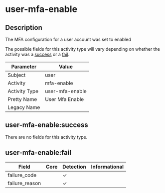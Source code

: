 user-mfa-enable
===============

Description
-----------
The MFA configuration for a user account was set to enabled

The possible fields for this activity type will vary depending on whether the activity was a [success](#user-mfa-enablesuccess) or a [fail](#user-mfa-enablefail).

| Parameter     | Value           |
| ------------- | --------------- |
| Subject       | user            |
| Activity      | mfa-enable      |
| Activity Type | user-mfa-enable |
| Pretty Name   | User Mfa Enable |
| Legacy Name   |                 |

user-mfa-enable:success
-----------------------

There are no fields for this activity type.


user-mfa-enable:fail
--------------------

| Field          | Core | Detection | Informational |
| -------------- | ---- | --------- | ------------- |
| failure_code   |      | &#10003;  |               |
| failure_reason |      | &#10003;  |               |